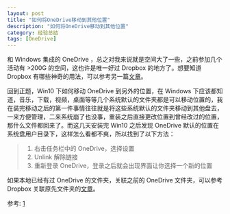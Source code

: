 ```yaml
---
layout: post
title: "如何将OneDrive移动到其他位置"
description: "如何将OneDrive移动到其他位置"
category: 经验总结
tags: [OneDrive]
---
```


和 Windows 集成的 OneDrive ，总之对我来说就是空间大了一些，之前参加几个活动有 >200G 的空间，这也许是唯一好过 Dropbox 的地方了。想要知道 Dropbox 有哪些神奇的用法，可以参考另一篇[文章](/2015/07/01/dropbox-tips.html)。

回到正题，Win10 下如何移动 OneDrive 到另外的位置，在 Windows 下应该都知道，音乐，下载，视频，桌面等等几个系统默认的文件夹都是可以移动位置的，我在装完移动之后的第一件事情往往就是将这些系统默认的文件夹移动到其他盘去，一来方便管理，二来系统崩了也没事，重装之后直接更改位置到曾经改过的位置，那什么文件都回来了。而这几天安装完 Win10 之后发现 OneDrive 默认的位置在系统盘用户目录下，这样怎么看都不爽，所以找到了以下方法：

>1. 右击任务栏中的 OneDrive，选择设置
>2. Unlink 解除链接
>3. 重新登录 OneDrive，登录之后就会出现界面让你选择一个新的位置

如果本地已经有过 OneDrive 的文件夹，关联之前的 OneDrive 文件夹，可以参考 Dropbox 关联原先文件夹的[文章](/2015/07/08/dropbox-sync-with-exist-folder.html)。

参考: [1](http://www.winbeta.org/news/how-move-onedrive-folder-another-drive-windows-10-technical-preview)
